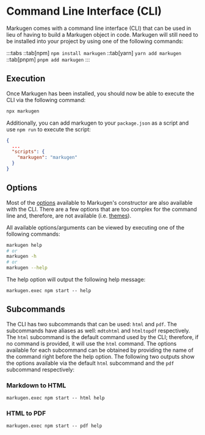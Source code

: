 # Command Line Interface (CLI)
Markugen comes with a command line interface (CLI) that can be used in lieu
of having to build a Markugen object in code. Markugen will still need to be
installed into your project by using one of the following commands:

:::tabs
::tab[npm]
`npm install markugen`
::tab[yarn]
`yarn add markugen`
::tab[pnpm]
`pnpm add markugen`
:::

## Execution
Once Markugen has been installed, you should now be able to execute the CLI
via the following command:

```bash
npx markugen
```

Additionally, you can add markugen to your `package.json` as a script and
use `npm run` to execute the script:

```json
{
  ...
  "scripts": {
    "markugen": "markugen"
  }
}
```

## Options
Most of the [options](./Features/Options.md) available to Markugen's 
constructor are also available with the CLI. There are a few options that are 
too complex for the command line and, therefore, are not available 
(i.e. [themes](./Features/Options.md#themes)).

All available options/arguments can be viewed by executing one of the following
commands:

```bash
markugen help
# or
markugen -h
# or
markugen --help
```

The help option will output the following help message:

```
markugen.exec npm start -- help
```

## Subcommands
The CLI has two subcommands that can be used: `html` and `pdf`. The subcommands
have aliases as well: `mdtohtml` and `htmltopdf` respectively. The `html`
subcommand is the default command used by the CLI; therefore, if no command
is provided, it will use the `html` command. The options available for each 
subcommand can be obtained by providing the name of the command right before
the help option. The following two outputs show the options available via
the default `html` subcommand and the `pdf` subcommand respectively:

### Markdown to HTML
```
markugen.exec npm start -- html help
```

### HTML to PDF
```
markugen.exec npm start -- pdf help
```

